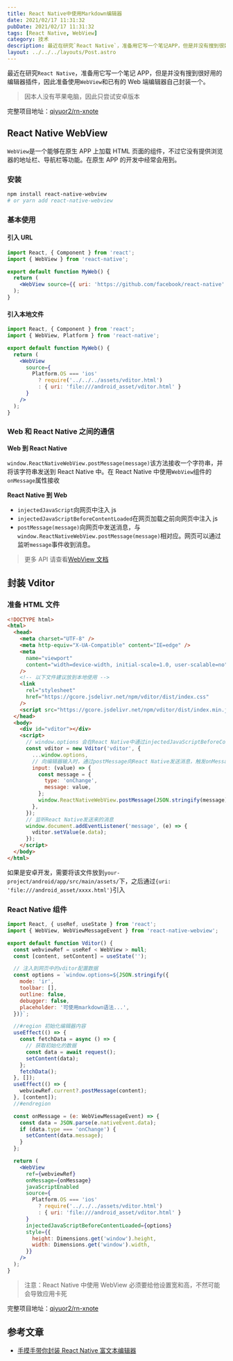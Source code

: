 ```yaml
---
title: React Native中使用Markdown编辑器
date: 2021/02/17 11:31:32
pubDate: 2021/02/17 11:31:32
tags: [React Native, WebView]
category: 技术
description: 最近在研究`React Native`，准备用它写一个笔记APP，但是并没有搜到很好用的编辑器插件，因此准备使用`WebView`和已有的Web端编辑器自己封装一个。
layout: ../../../layouts/Post.astro
---
```


最近在研究`React Native`，准备用它写一个笔记 APP，但是并没有搜到很好用的编辑器插件，因此准备使用`WebView`和已有的 Web 端编辑器自己封装一个。

> 因本人没有苹果电脑，因此只尝试安卓版本

完整项目地址：[qiyuor2/rn-xnote](https://github.com/qiyuor2/rn-xnote)

## React Native WebView

`WebView`是一个能够在原生 APP 上加载 HTML 页面的组件，不过它没有提供浏览器的地址栏、导航栏等功能。在原生 APP 的开发中经常会用到。

### 安装

```bash
npm install react-native-webview
# or yarn add react-native-webview
```

### 基本使用

#### 引入 URL

```jsx
import React, { Component } from 'react';
import { WebView } from 'react-native';

export default function MyWeb() {
  return (
    <WebView source={{ uri: 'https://github.com/facebook/react-native' }} />
  );
}
```

#### 引入本地文件

```jsx
import React, { Component } from 'react';
import { WebView, Platform } from 'react-native';

export default function MyWeb() {
  return (
    <WebView
      source={
        Platform.OS === 'ios'
          ? require('../../../assets/vditor.html')
          : { uri: 'file:///android_asset/vditor.html' }
      }
    />
  );
}
```

### Web 和 React Native 之间的通信

**Web 到 React Native**

`window.ReactNativeWebView.postMessage(message)`该方法接收一个字符串，并将该字符串发送到 React Native 中。在 React Native 中使用`WebView`组件的`onMessage`属性接收

**React Native 到 Web**

- `injectedJavaScript`向网页中注入 js
- `injectedJavaScriptBeforeContentLoaded`在网页加载之前向网页中注入 js
- `postMessage(message)`向网页中发送消息，与`window.ReactNativeWebView.postMessage(message)`相对应。网页可以通过监听`message`事件收到消息。

> 更多 API 请查看[WebView 文档](https://reactnative.cn/docs/webview)

## 封装 Vditor

### 准备 HTML 文件

```html
<!DOCTYPE html>
<html>
  <head>
    <meta charset="UTF-8" />
    <meta http-equiv="X-UA-Compatible" content="IE=edge" />
    <meta
      name="viewport"
      content="width=device-width, initial-scale=1.0, user-scalable=no"
    />
    <!-- 以下文件建议放到本地使用 -->
    <link
      rel="stylesheet"
      href="https://gcore.jsdelivr.net/npm/vditor/dist/index.css"
    />
    <script src="https://gcore.jsdelivr.net/npm/vditor/dist/index.min.js"></script>
  </head>
  <body>
    <div id="vditor"></div>
    <script>
      // window.options 会在React Native中通过injectedJavaScriptBeforeContentLoaded注入
      const vditor = new Vditor('vditor', {
        ...window.options,
        // 向编辑器输入时，通过postMessage向React Native发送消息，触发onMessage
        input: (value) => {
          const message = {
            type: 'onChange',
            message: value,
          };
          window.ReactNativeWebView.postMessage(JSON.stringify(message));
        },
      });
      // 监听React Native发送来的消息
      window.document.addEventListener('message', (e) => {
        vditor.setValue(e.data);
      });
    </script>
  </body>
</html>
```

如果是安卓开发，需要将该文件放到`your-project/android/app/src/main/assets/`下，之后通过`{uri: 'file:///android_asset/xxxx.html'}`引入

### React Native 组件

```jsx
import React, { useRef, useState } from 'react';
import { WebView, WebViewMessageEvent } from 'react-native-webview';

export default function Vditor() {
  const webviewRef = useRef < WebView > null;
  const [content, setContent] = useState('');

  // 注入到网页中的vditor配置数据
  const options = `window.options=${JSON.stringify({
    mode: 'ir',
    toolbar: [],
    outline: false,
    debugger: false,
    placeholder: '可使用markdown语法...',
  })}`;

  //#region 初始化编辑器内容
  useEffect(() => {
    const fetchData = async () => {
      // 获取初始化的数据
      const data = await request();
      setContent(data);
    };
    fetchData();
  }, []);
  useEffect(() => {
    webviewRef.current?.postMessage(content);
  }, [content]);
  //#endregion

  const onMessage = (e: WebViewMessageEvent) => {
    const data = JSON.parse(e.nativeEvent.data);
    if (data.type === 'onChange') {
      setContent(data.message);
    }
  };

  return (
    <WebView
      ref={webviewRef}
      onMessage={onMessage}
      javaScriptEnabled
      source={
        Platform.OS === 'ios'
          ? require('../../../assets/vditor.html')
          : { uri: 'file:///android_asset/vditor.html' }
      }
      injectedJavaScriptBeforeContentLoaded={options}
      style={{
        height: Dimensions.get('window').height,
        width: Dimensions.get('window').width,
      }}
    />
  );
}
```

> 注意：React Native 中使用 WebView 必须要给他设置宽和高，不然可能会导致应用卡死

完整项目地址：[qiyuor2/rn-xnote](https://github.com/qiyuor2/rn-xnote)

## 参考文章

- [手摸手带你封装 React Native 富文本编辑器](https://juejin.cn/post/6867945949788897288)
